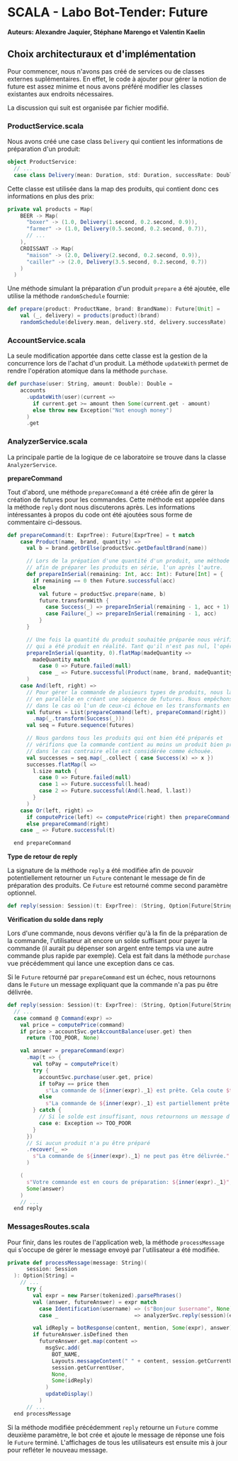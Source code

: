 # SCALA - Labo Bot-Tender: Future

**Auteurs: Alexandre Jaquier, Stéphane Marengo et Valentin Kaelin**

## Choix architecturaux et d'implémentation

Pour commencer, nous n'avons pas créé de services ou de classes externes suplémentaires. En effet, le code à ajouter pour gérer la notion de future est assez minime et nous avons préféré modifier les classes existantes aux endroits nécessaires.

La discussion qui suit est organisée par fichier modifié.

### ProductService.scala

Nous avons créé une case class `Delivery` qui contient les informations de préparation d'un produit:

```scala
object ProductService:
  // ...
  case class Delivery(mean: Duration, std: Duration, successRate: Double)
```

Cette classe est utilisée dans la map des produits, qui contient donc ces informations en plus des prix:

```scala
private val products = Map(
    BEER -> Map(
      "boxer" -> (1.0, Delivery(1.second, 0.2.second, 0.9)),
      "farmer" -> (1.0, Delivery(0.5.second, 0.2.second, 0.7)),
      // ...
    ),
    CROISSANT -> Map(
      "maison" -> (2.0, Delivery(2.second, 0.2.second, 0.9)),
      "cailler" -> (2.0, Delivery(3.5.second, 0.2.second, 0.7))
    )
  )
```

Une méthode simulant la préparation d'un produit `prepare` a été ajoutée, elle utilise la méthode `randomSchedule` fournie:

```scala
def prepare(product: ProductName, brand: BrandName): Future[Unit] =
    val (_, delivery) = products(product)(brand)
    randomSchedule(delivery.mean, delivery.std, delivery.successRate)
```

### AccountService.scala

La seule modification apportée dans cette classe est la gestion de la concurrence lors de l'achat d'un produit. La méthode `updateWith` permet de rendre l'opération atomique dans la méthode `purchase`.

```scala
def purchase(user: String, amount: Double): Double =
    accounts
      .updateWith(user)(current =>
        if current.get >= amount then Some(current.get - amount)
        else throw new Exception("Not enough money")
      )
      .get
```

### AnalyzerService.scala

La principale partie de la logique de ce laboratoire se trouve dans la classe `AnalyzerService`.

**prepareCommand**

Tout d'abord, une méthode `prepareCommand` a été créée afin de gérer la création de futures pour les commandes. Cette méthode est appelée dans la méthode `reply` dont nous discuterons après. Les informations intéressantes à propos du code ont été ajoutées sous forme de commentaire ci-dessous.

```scala
def prepareCommand(t: ExprTree): Future[ExprTree] = t match
    case Product(name, brand, quantity) =>
      val b = brand.getOrElse(productSvc.getDefaultBrand(name))

      // Lors de la prépation d'une quantité d'un produit, une méthode récursive a été créée
      // afin de préparer les produits en série, l'un après l'autre.
      def prepareInSerial(remaining: Int, acc: Int): Future[Int] = {
        if remaining == 0 then Future.successful(acc)
        else
          val future = productSvc.prepare(name, b)
          future.transformWith {
            case Success(_) => prepareInSerial(remaining - 1, acc + 1)
            case Failure(_) => prepareInSerial(remaining - 1, acc)
          }
      }

      // Une fois la quantité du produit souhaitée préparée nous vérifions le nombre
      // qui a été produit en réalité. Tant qu'il n'est pas nul, l'opération est réussie
      prepareInSerial(quantity, 0).flatMap(madeQuantity =>
        madeQuantity match
          case 0 => Future.failed(null)
          case _ => Future.successful(Product(name, brand, madeQuantity))
      )
    case And(left, right) =>
      // Pour gérer la commande de plusieurs types de produits, nous lançons les préparations
      // en parallèle en créant une séquence de futures. Nous empêchons l'échec de l'entièreté des futures
      // dans le cas où l'un de ceux-ci échoue en les transformants en Future de Try
      val futures = List(prepareCommand(left), prepareCommand(right))
        .map(_.transform(Success(_)))
      val seq = Future.sequence(futures)

      // Nous gardons tous les produits qui ont bien été préparés et
      // vérifions que la commande contient au moins un produit bien préparé,
      // dans le cas contraire elle est considérée comme échouée.
      val successes = seq.map(_.collect { case Success(x) => x })
      successes.flatMap(l =>
        l.size match {
          case 0 => Future.failed(null)
          case 1 => Future.successful(l.head)
          case 2 => Future.successful(And(l.head, l.last))
        }
      )
    case Or(left, right) =>
      if computePrice(left) <= computePrice(right) then prepareCommand(left)
      else prepareCommand(right)
    case _ => Future.successful(t)

  end prepareCommand
```

**Type de retour de reply**

La signature de la méthode `reply` a été modifiée afin de pouvoir potentiellement retourner un `Future` contenant le message de fin de préparation des produits. Ce `Future` est retourné comme second paramètre optionnel.

```scala
def reply(session: Session)(t: ExprTree): (String, Option[Future[String]])
```

**Vérification du solde dans reply**

Lors d'une commande, nous devons vérifier qu'à la fin de la préparation de la commande, l'utilisateur ait encore un solde suffisant pour payer la commande (il aurait pu dépenser son argent entre temps via une autre commande plus rapide par exemple). Cela est fait dans la méthode `purchase` vue précédemment qui lance une exception dans ce cas.

Si le `Future` retourné par `prepareCommand` est un échec, nous retournons dans le `Future` un message expliquant que la commande n'a pas pu être délivrée.

```scala
def reply(session: Session)(t: ExprTree): (String, Option[Future[String]]) =
  // ...
  case command @ Command(expr) =>
    val price = computePrice(command)
    if price > accountSvc.getAccountBalance(user.get) then
      return (TOO_POOR, None)

    val answer = prepareCommand(expr)
      .map(t => {
        val toPay = computePrice(t)
        try {
          accountSvc.purchase(user.get, price)
          if toPay == price then
            s"La commande de ${inner(expr)._1} est prête. Cela coute $toPay.-"
          else
            s"La commande de ${inner(expr)._1} est partiellement prête. Voici ${inner(t)._1}. Cela coute $toPay.-"
        } catch {
          // Si le solde est insuffisant, nous retournons un message d'erreur
          case e: Exception => TOO_POOR
        }
      })
      // Si aucun produit n'a pu être préparé
      .recover(_ =>
        s"La commande de ${inner(expr)._1} ne peut pas être délivrée."
      )

    (
      s"Votre commande est en cours de préparation: ${inner(expr)._1}",
      Some(answer)
    )
    // ...
  end reply
```

### MessagesRoutes.scala

Pour finir, dans les routes de l'application web, la méthode `processMessage` qui s'occupe de gérer le message envoyé par l'utilisateur a été modifiée.

```scala
private def processMessage(message: String)(
      session: Session
  ): Option[String] =
    // ...
      try {
        val expr = new Parser(tokenized).parsePhrases()
        val (answer, futureAnswer) = expr match
          case Identification(username) => (s"Bonjour $username", None)
          case _                        => analyzerSvc.reply(session)(expr)

        val idReply = botResponse(content, mention, Some(expr), answer)(session)
        if futureAnswer.isDefined then
          futureAnswer.get.map(content =>
            msgSvc.add(
              BOT_NAME,
              Layouts.messageContent(" " + content, session.getCurrentUser),
              session.getCurrentUser,
              None,
              Some(idReply)
            )
            updateDisplay()
          )
      // ...
  end processMessage
```

Si la méthode modifiée précédemment `reply` retourne un `Future` comme deuxième paramètre, le bot crée et ajoute le message de réponse une fois le `Future` terminé. L'affichages de tous les utilisateurs est ensuite mis à jour pour refléter le nouveau message.
